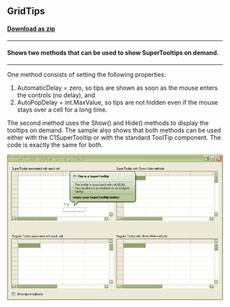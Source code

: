 ## GridTips
#### [Download as zip](https://grapecity.github.io/DownGit/#/home?url=https://github.com/GrapeCity/ComponentOne-WinForms-Samples/tree/master/NetFramework\SuperTooltip\CS\GridTips)
____
#### Shows two methods that can be used to show SuperTooltips on demand.
____
One method consists of setting the following properties:
1. AutomaticDelay = zero, so tips are shown as soon as the mouse enters the controls (no delay), and
2. AutoPopDelay = int.MaxValue, so tips are not hidden even if the mouse stays over a cell for a long time.

The second method uses the Show() and Hide() methods to display the tooltips on demand.
The sample also shows that both methods can be used either with the C1SuperTooltip or with the standard ToolTip component.
The code is exactly the same for both.

![screenshot](screenshot.png)
